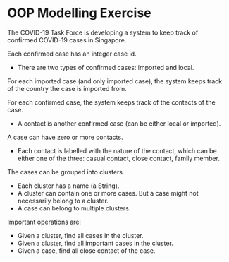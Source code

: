 # OOP Modelling Exercise
The COVID-19 Task Force is developing a system to keep track of confirmed COVID-19 cases in Singapore.

Each confirmed case has an integer case id. 
- There are two types of confirmed cases: imported and local. 

For each imported case (and only imported case), the system keeps track of the country the case is imported from. 

For each confirmed case, the system keeps track of the contacts of the case. 
- A contact is another confirmed case (can be either local or imported). 

A case can have zero or more contacts. 
- Each contact is labelled with the nature of the contact, which can be either one of the three: casual contact, close contact, family member.

The cases can be grouped into clusters. 
- Each cluster has a name (a String). 
- A cluster can contain one or more cases. But a case might not necessarily belong to a cluster. 
- A case can belong to multiple clusters.

Important operations are:
- Given a cluster, find all cases in the cluster.
- Given a cluster, find all important cases in the cluster.
- Given a case, find all close contact of the case.